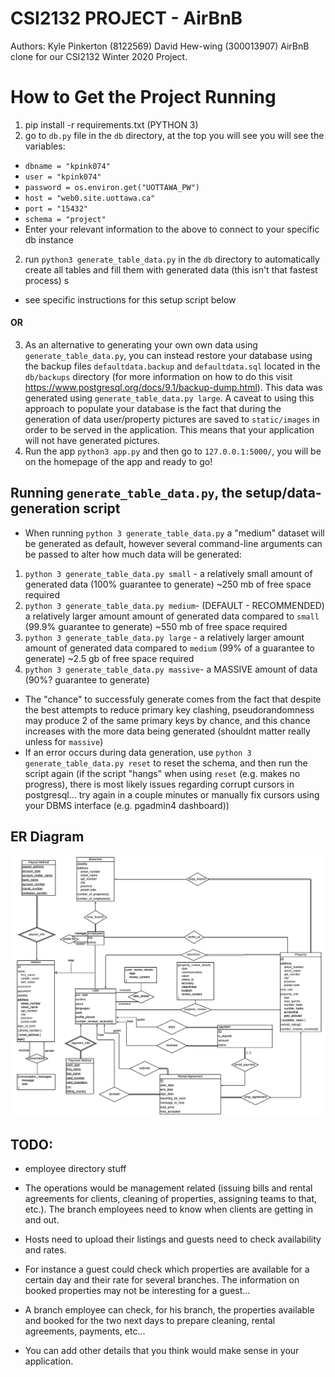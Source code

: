 # CSI2132 PROJECT - AirBnB 
Authors: Kyle Pinkerton (8122569) David Hew-wing (300013907)
AirBnB clone for our CSI2132 Winter 2020 Project.

# How to Get the Project Running 
1. pip install -r requirements.txt (PYTHON 3)
2. go to `db.py` file in the `db` directory, at the top you will see you will see the variables: 
- `dbname = "kpink074"` 
- `user = "kpink074"`
- `password = os.environ.get("UOTTAWA_PW")`
- `host = "web0.site.uottawa.ca"` 
- `port = "15432"` 
- `schema = "project"` 
- Enter your relevant information to the above to connect to your specific db instance
2. run `python3 generate_table_data.py` in the `db` directory to automatically create all tables and fill them with generated data (this isn't that fastest process) s
- see specific instructions for this setup script below
#### OR 
3. As an alternative to generating your own own data using `generate_table_data.py`, you can instead restore your database using the backup files `defaultdata.backup` and `defaultdata.sql` located in the `db/backups` directory (for more information on how to do this visit https://www.postgresql.org/docs/9.1/backup-dump.html). This data was generated using `generate_table_data.py large`. A caveat to using this approach to populate your database is the fact that during the generation of data user/property pictures are saved to `static/images` in order to be served in the application. This means that your application will not have generated pictures.
3. Run the app `python3 app.py` and then go to `127.0.0.1:5000/`, you will be on the homepage of the app and ready to go!

## Running `generate_table_data.py`, the setup/data-generation script
- When running `python 3 generate_table_data.py` a "medium" dataset will be generated as default, however several command-line arguments can be passed to alter how much data will be generated:
1. `python 3 generate_table_data.py small` - a relatively small amount of generated data (100% guarantee to generate) ~250 mb of free space required
2. `python 3 generate_table_data.py medium`- (DEFAULT - RECOMMENDED) a relatively larger amount amount of generated data compared to `small` (99.9% guarantee to generate) ~550 mb of free space required
3. `python 3 generate_table_data.py large` - a relatively larger amount amount of generated data compared to `medium` (99% of a guarantee to generate)  ~2.5 gb of free space required
4. `python 3 generate_table_data.py massive`- a MASSIVE amount of data  (90%? guarantee to generate)
- The "chance" to successfuly generate comes from the fact that despite the best attempts to reduce primary key clashing,  pseudorandomness may produce 2 of the same primary keys by chance, and this chance increases with the more data being generated (shouldnt matter really unless for `massive`)
- If an error occurs during data generation, use `python 3 generate_table_data.py reset` to reset the schema, and then run the script again (if the script "hangs" when using `reset` (e.g. makes no progress), there is most likely issues regarding corrupt cursors in postgresql... try again in a couple minutes or manually fix cursors using your DBMS interface (e.g. pgadmin4 dashboard))

## ER Diagram
<img src="./docs/ERDiagram.png"/>

## TODO:
- employee directory stuff
- The operations would be management related (issuing bills and rental agreements for clients, cleaning of properties, assigning teams to that, etc.). The branch employees need to know when clients are getting in and out.
- Hosts need to upload their listings and guests need to check availability and rates.

- For instance a guest could check which properties are available for a certain day and their rate for several branches. The information on booked properties may not be interesting for a guest...
- A branch employee can check, for his branch, the properties available and booked for the two next days to prepare cleaning, rental agreements, payments, etc...

- You can add other details that you think would make sense in your application.